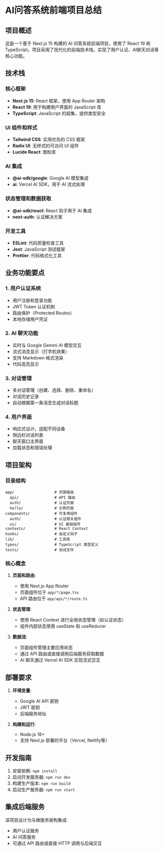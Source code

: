 # AI问答系统前端项目总结

## 项目概述

这是一个基于 Next.js 15 构建的 AI 问答系统前端项目，使用了 React 19 和 TypeScript。项目采用了现代化的前端技术栈，实现了用户认证、AI聊天对话等核心功能。

## 技术栈

### 核心框架
- **Next.js 15**: React 框架，使用 App Router 架构
- **React 19**: 用于构建用户界面的 JavaScript 库
- **TypeScript**: JavaScript 的超集，提供类型安全

### UI 组件和样式
- **Tailwind CSS**: 实用优先的 CSS 框架
- **Radix UI**: 无样式的可访问 UI 组件
- **Lucide React**: 图标库

### AI 集成
- **@ai-sdk/google**: Google AI 模型集成
- **ai**: Vercel AI SDK，用于 AI 流式处理

### 状态管理和数据获取
- **@ai-sdk/react**: React 钩子用于 AI 集成
- **next-auth**: 认证解决方案

### 开发工具
- **ESLint**: 代码质量检查工具
- **Jest**: JavaScript 测试框架
- **Prettier**: 代码格式化工具

## 业务功能要点

### 1. 用户认证系统
- 用户注册和登录功能
- JWT Token 认证机制
- 路由保护（Protected Routes）
- 本地存储用户凭证

### 2. AI 聊天功能
- 实时与 Google Gemini AI 模型交互
- 流式消息显示（打字机效果）
- 支持 Markdown 格式渲染
- 代码高亮显示

### 3. 对话管理
- 多对话管理（创建、选择、删除、重命名）
- 对话历史记录
- 自动根据第一条消息生成对话标题

### 4. 用户界面
- 响应式设计，适配不同设备
- 侧边栏对话列表
- 聊天窗口主界面
- 加载状态和错误处理

## 项目架构

### 目录结构
```
app/                  # 页面路由
  api/                # API 路由
  auth/               # 认证页面
  hello/              # 示例页面
components/           # 可复用组件
  auth/               # 认证相关组件
  ui/                 # UI 基础组件
contexts/             # React Context
hooks/                # 自定义钩子
lib/                  # 工具库
types/                # TypeScript 类型定义
tests/                # 测试文件
```

### 核心概念

1. **页面和路由**:
   - 使用 Next.js App Router
   - 页面组件位于 `app/*/page.tsx`
   - API 路由位于 `app/api/*/route.ts`

2. **状态管理**:
   - 使用 React Context 进行全局状态管理（如认证状态）
   - 组件内部状态使用 useState 和 useReducer

3. **数据流**:
   - 页面组件管理主要应用状态
   - 通过 API 路由或直接调用后端服务获取数据
   - AI 聊天通过 Vercel AI SDK 实现流式交互

## 部署要求

1. **环境变量**:
   - Google AI API 密钥
   - JWT 密钥
   - 后端服务地址

2. **构建和运行**:
   - Node.js 18+
   - 支持 Next.js 部署的平台（Vercel, Netlify等）

## 开发指南

1. 安装依赖: `npm install`
2. 启动开发服务器: `npm run dev`
3. 构建生产版本: `npm run build`
4. 启动生产服务器: `npm run start`

## 集成后端服务

该项目设计为与微服务架构集成:
- 用户认证服务
- AI 问答服务
- 可通过 API 路由或直接 HTTP 调用与后端交互
